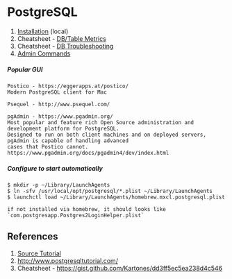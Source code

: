 # PostgreSQL

1. [Installation](./local-installation.md) (local)
2. Cheatsheet - [DB/Table Metrics](./tips/db-metrics.md)
3. Cheatsheet - [DB Troubleshooting](./tips/troubleshooting.md)
4. [Admin Commands](./admin-stuff.md)

##### Popular GUI

```
Postico - https://eggerapps.at/postico/
Modern PostgreSQL client for Mac

Psequel - http://www.psequel.com/

pgAdmin - https://www.pgadmin.org/
Most popular and feature rich Open Source administration and development platform for PostgreSQL.
Designed to run on both client machines and on deployed servers, pgAdmin is capable of handling advanced
cases that Postico cannot.
https://www.pgadmin.org/docs/pgadmin4/dev/index.html
```

##### Configure to start automatically

    $ mkdir -p ~/Library/LaunchAgents
    $ ln -sfv /usr/local/opt/postgresql/*.plist ~/Library/LaunchAgents
    $ launchctl load ~/Library/LaunchAgents/homebrew.mxcl.postgresql.plist

    if not installed via homebrew, it should looks like `com.postgresapp.Postgres2LoginHelper.plist`

## References

1. [Source Tutorial](https://www.codementor.io/devops/tutorial/getting-started-postgresql-server-mac-osx)
2. http://www.postgresqltutorial.com/
3. Cheatsheet - https://gist.github.com/Kartones/dd3ff5ec5ea238d4c546
